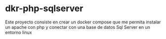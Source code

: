 # dkr-php-sqlserver
Este proyecto consiste en crear un docker compose que me permita instalar un apache con php y conectar con una base de datos Sql Server en un entorno linux
